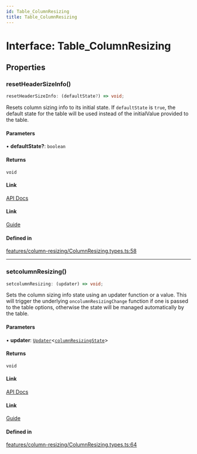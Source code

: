 ```yaml
---
id: Table_ColumnResizing
title: Table_ColumnResizing
---
```


# Interface: Table\_ColumnResizing

## Properties

### resetHeaderSizeInfo()

```ts
resetHeaderSizeInfo: (defaultState?) => void;
```

Resets column sizing info to its initial state. If `defaultState` is `true`, the default state for the table will be used instead of the initialValue provided to the table.

#### Parameters

• **defaultState?**: `boolean`

#### Returns

`void`

#### Link

[API Docs](https://tanstack.com/table/v8/docs/api/features/column-sizing#resetheadersizeinfo)

#### Link

[Guide](https://tanstack.com/table/v8/docs/guide/column-sizing)

#### Defined in

[features/column-resizing/ColumnResizing.types.ts:58](https://github.com/TanStack/table/blob/main/packages/table-core/src/features/column-resizing/ColumnResizing.types.ts#L58)

***

### setcolumnResizing()

```ts
setcolumnResizing: (updater) => void;
```

Sets the column sizing info state using an updater function or a value. This will trigger the underlying `oncolumnResizingChange` function if one is passed to the table options, otherwise the state will be managed automatically by the table.

#### Parameters

• **updater**: [`Updater`](../type-aliases/updater.md)\<[`columnResizingState`](columnresizingstate.md)\>

#### Returns

`void`

#### Link

[API Docs](https://tanstack.com/table/v8/docs/api/features/column-sizing#setcolumnResizing)

#### Link

[Guide](https://tanstack.com/table/v8/docs/guide/column-sizing)

#### Defined in

[features/column-resizing/ColumnResizing.types.ts:64](https://github.com/TanStack/table/blob/main/packages/table-core/src/features/column-resizing/ColumnResizing.types.ts#L64)
